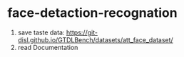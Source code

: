 # face-detaction-recognation
1. save taste data: https://git-disl.github.io/GTDLBench/datasets/att_face_dataset/
2. read Documentation
